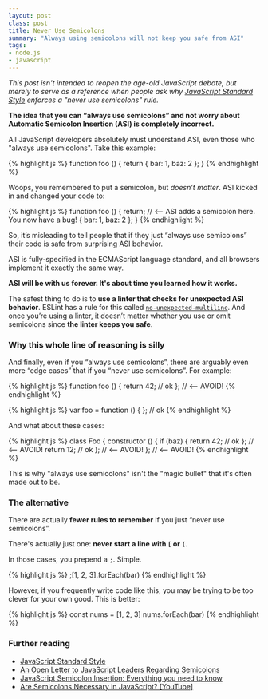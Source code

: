 ```yaml
---
layout: post
class: post
title: Never Use Semicolons
summary: "Always using semicolons will not keep you safe from ASI"
tags:
- node.js
- javascript
---
```


*This post isn't intended to reopen the age-old JavaScript debate, but merely to serve as a reference when people ask why [JavaScript Standard Style](http://standardjs.com/) enforces a "never use semicolons" rule.*

**The idea that you can “always use semicolons” and not worry about Automatic Semicolon Insertion (ASI) is completely incorrect.**

All JavaScript developers absolutely must understand ASI, even those who "always use semicolons". Take this example:

{% highlight js %}
function foo () {
  return
    {
      bar: 1,
      baz: 2
    };
}
{% endhighlight %}

Woops, you remembered to put a semicolon, but *doesn’t matter*. ASI kicked in and changed your code to:

{% highlight js %}
function foo () {
  return; // <-- ASI adds a semicolon here. You now have a bug!
    {
      bar: 1,
      baz: 2
    };
}
{% endhighlight %}

So, it’s misleading to tell people that if they just “always use semicolons” their code is safe from surprising ASI behavior.

ASI is fully-specified in the ECMAScript language standard, and all browsers implement it exactly the same way.

**ASI will be with us forever. It's about time you learned how it works.**

The safest thing to do is to **use a linter that checks for unexpected ASI behavior**. ESLint has a rule for this called [`no-unexpected-multiline`](http://eslint.org/docs/rules/no-unexpected-multiline). And once you’re using a linter, it doesn’t matter whether you use or omit semicolons since **the linter keeps you safe**.

### Why this whole line of reasoning is silly

And finally, even if you “always use semicolons”, there are arguably even more “edge cases” that if you “never use semicolons”. For example:

{% highlight js %}
function foo () {
  return 42; // ok
};           // <-- AVOID!
{% endhighlight %}

{% highlight js %}
var foo = function () {
}; // ok
{% endhighlight %}

And what about these cases:

{% highlight js %}
class Foo {
  constructor () {
    if (baz) {
      return 42; // ok
    };           // <-- AVOID!
    return 12;   // ok
  };             // <-- AVOID!
};               // <-- AVOID!
{% endhighlight %}

This is why "always use semicolons" isn't the "magic bullet" that it's often made
out to be.

### The alternative

There are actually **fewer rules to remember** if you just “never use semicolons”.

There's actually just one: **never start a line with `[` or `(`**.

In those cases, you prepend a `;`. Simple.

{% highlight js %}
;[1, 2, 3].forEach(bar)
{% endhighlight %}

However, if you frequently write code like this, you may be trying to be too clever
for your own good. This is better:

{% highlight js %}
const nums = [1, 2, 3]
nums.forEach(bar)
{% endhighlight %}

### Further reading

- [JavaScript Standard Style](http://standardjs.com/)
- [An Open Letter to JavaScript Leaders Regarding Semicolons](http://blog.izs.me/post/2353458699/an-open-letter-to-javascript-leaders-regarding)
- [JavaScript Semicolon Insertion: Everything you need to know](http://inimino.org/~inimino/blog/javascript_semicolons)
- [Are Semicolons Necessary in JavaScript? [YouTube]](https://www.youtube.com/watch?v=gsfbh17Ax9I)
